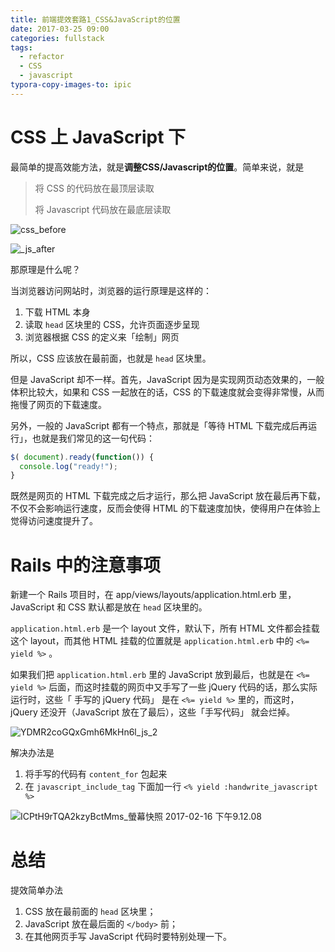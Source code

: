 ```yaml
---
title: 前端提效套路1_CSS&JavaScript的位置
date: 2017-03-25 09:00
categories: fullstack
tags:
  - refactor
  - CSS
  - javascript
typora-copy-images-to: ipic
---
```


# CSS 上 JavaScript 下

最简单的提高效能方法，就是**调整CSS/Javascript的位置**。简单来说，就是

> 将 CSS 的代码放在最顶层读取
>
> 将 Javascript 代码放在最底层读取

![css_before](http://okgqgpbx3.bkt.clouddn.com/blog/2017-03-25-css_before.png)

![_js_after](http://okgqgpbx3.bkt.clouddn.com/blog/2017-03-25-_js_after.png)

那原理是什么呢？

当浏览器访问网站时，浏览器的运行原理是这样的：

1. 下载 HTML 本身
2. 读取 `head` 区块里的 CSS，允许页面逐步呈现
3. 浏览器根据 CSS 的定义来「绘制」网页

所以，CSS 应该放在最前面，也就是 `head` 区块里。

但是 JavaScript 却不一样。首先，JavaScript 因为是实现网页动态效果的，一般体积比较大，如果和 CSS 一起放在的话，CSS 的下载速度就会变得非常慢，从而拖慢了网页的下载速度。

另外，一般的 JavaScript 都有一个特点，那就是「等待 HTML 下载完成后再运行」，也就是我们常见的这一句代码：

```javascript
$( document).ready(function()) {
  console.log("ready!");
}
```

既然是网页的 HTML 下载完成之后才运行，那么把 JavaScript 放在最后再下载，不仅不会影响运行速度，反而会使得 HTML 的下载速度加快，使得用户在体验上觉得访问速度提升了。

# Rails 中的注意事项

新建一个 Rails 项目时，在 app/views/layouts/application.html.erb 里，JavaScript 和 CSS 默认都是放在 `head` 区块里的。

`application.html.erb` 是一个 layout 文件，默认下，所有 HTML 文件都会挂载这个 layout，而其他 HTML 挂载的位置就是 `application.html.erb` 中的 `<%= yield %>` 。

如果我们把 `application.html.erb` 里的 JavaScript 放到最后，也就是在 `<%= yield %>` 后面，而这时挂载的网页中又手写了一些 jQuery 代码的话，那么实际运行时，这些「 手写的 jQuery 代码」 是在 `<%= yield %>` 里的，而这时，jQuery 还没开（JavaScript 放在了最后），这些「手写代码」 就会烂掉。

![YDMR2coGQxGmh6MkHn6l_js_2](http://okgqgpbx3.bkt.clouddn.com/blog/2017-03-25-YDMR2coGQxGmh6MkHn6l_js_2.png)

解决办法是

1. 将手写的代码有 `content_for` 包起来
2. 在 `javascript_include_tag` 下面加一行 `<% yield :handwrite_javascript %>`

![ICPtH9rTQA2kzyBctMms_螢幕快照 2017-02-16 下午9.12.08](http://okgqgpbx3.bkt.clouddn.com/blog/2017-03-25-010600.png)

# 总结

提效简单办法

1. CSS 放在最前面的 `head` 区块里；
2. JavaScript 放在最后面的 `</body>` 前；
3. 在其他网页手写 JavaScript 代码时要特别处理一下。